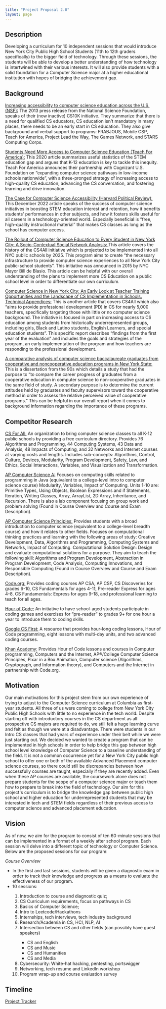 ```yaml
---
title: "Project Proposal 2.0"
layout: page
---
```


<html lang="en">
<title>Project Proposal 2.0</title>
<meta charset="utf-8">
<meta name="viewport" content="width=device-width, initial-scale=1.0">
<meta name="author" content="Blog Author">
<meta name="generator" content="Jekyll v4.2.2">
<link rel="canonical" href="http://localhost:4000/about/">

<link rel="stylesheet" href="/assets/css/frame.css">
<link rel="stylesheet" href="https://stackpath.bootstrapcdn.com/font-awesome/4.7.0/css/font-awesome.min.css" integrity="sha384-wvfXpqpZZVQGK6TAh5PVlGOfQNHSoD2xbE+QkPxCAFlNEevoEH3Sl0sibVcOQVnN" crossorigin="anonymous">

<link rel="alternate" href="/feed.xml" type="application/atom+xml" title="Blog Title">


<article>
  <h2 id="installation">Description</h2>

  <p>Developing a curriculum for 10 independent sessions that would introduce New York City Public High School Students (11th to 12th graders specifically) to the bigger field of technology. Through these sessions, the students will be able to develop a better understanding of how technology is intertwined with their various interests. It will also provide students with a solid foundation for a Computer Science major at a higher educational institution with hopes of bridging the achievement gap.</p>

<h2 id="features">Background</h2>

  <p>
    <a href="https://www.nsf.gov/news/news_summ.jsp?cntn_id=129882">Increasing accessibility to computer science education across the U.S. (NSF):</a> The 2013 press release from the National Science Foundation, speaks of their (now inactive) CS10K initiative. They summarize that there is a need for qualified CS educators, CS education isn't mandatory in many places, there needs to be an early start in CS education. They  also give background and verbal support to programs: FRABJOUS, Mobile CSP, Teach for America, Project Lead the Way, The Games Network, and STARS Computing Corps.
  </p>

  <p>
    <a href="https://www.teachforamerica.org/stories/students-need-more-access-to-computer-science-education">Students Need More Access to Computer Science Education (Teach For America):</a> This 2020 article summarizes useful statistics of the STEM education gap and argues that K-12 education is key to tackle this inequity. Teach For America announces their partnership with Cognizant U.S. Foundation on “expanding computer science pathways in low-income schools nationwide”, with a three-pronged strategy of increasing access to high-quality CS education, advancing the CS conversation, and fostering learning and drive innovation.

  </p>

  <p>
    <a href="https://harvardpolitics.com/computer-science-accessibility/">The Case for Computer Science Accessibility (Harvard Political Review):</a> This December 2022 article speaks of the success of computer science initiatives in boosting STEM education interest and retention, how it benefits students’ performances in other subjects, and how it fosters skills useful for all careers in a technology-oriented world. Especially beneficial is “free, high-quality instructional material” that makes CS classes as long as the school has computer access.
  </p>

  <p>
    <a href="https://journals.sagepub.com/doi/abs/10.1177/016146812012201106">The Rollout of Computer Science Education to Every Student in New York City: A Socio-Contextual Social Network Analysis: </a> This article covers the history of the CS4All initiative which is projected to be implemented into all NYC public schools by 2025. This program aims to create “the necessary infrastructure to provide computer science experiences to all New York City public-school students”. This initiative was announced in 2015 by NYC Mayor Bill de Blasio. This article can be helpful with our overall understanding of the plans to implement more CS Education on a public school level in order to differentiate our own curriculum.
  </p>

  <p>
    <a href="https://eric.ed.gov/?id=ED591502">Computer Science in New York City: An Early Look at Teacher Training Opportunities and the Landscape of CS Implementation in Schools. Technical Appendices:</a> This is another article that covers CS4All which also “aims to provide professional development (PD) in CS for nearly 5,000 teachers, specifically targeting those with little or no computer science background. The initiative is focused in part on increasing access to CS education among students from historically underrepresented groups, including girls, Black and Latino students, English Learners, and special education students”. This specific report describes “findings from the first year of the evaluation” and includes the goals and strategies of the program, an early implementation of the program and how teachers are responding to the professional development.
  </p>

  <p>
    <a href="https://www.proquest.com/pagepdf/303957277?accountid=10226">A comparative analysis of computer science baccalaureate graduates from cooperative and noncooperative education programs in New York State:</a> This is a dissertation from the 90s which details a study that had the purpose to “to compare the career progress of graduates from a cooperative education in computer science to non-cooperative graduates in the same field of study. A secondary purpose is to determine the current attitudes held by graduates and faculty supervisors toward the cooperative method in order to assess the relative perceived value of cooperative programs.” This can be helpful in our overall report when it comes to background information regarding the importance of these programs. 
  </p>

  <h2 id="features">Competitor Research</h2>

  <p>
    <a href="https://www.csforall.org/projects_and_programs/curriculum_directory/">CS For All:</a> An organization to bring computer science classes to all K-12 public schools by providing a free curriculum directory. Provides 76 Algorithms and Programming, 44 Computing Systems, 43 Data and Analysis, 48 Impacts of Computing, and 32 Networks and Internet courses at varying costs and lengths. Includes sub-concepts: Algorithms, Control, Culture, Devices, Modularity, Program Development, Safety, Law, and Ethics, Social Interactions, Variables, and Visualization and Transformation.
  </p>

  <p>
    <a href="https://apcentral.collegeboard.org/courses/ap-computer-science-a">AP Computer Science A:</a> Focuses on computing skills related to programming in Java (equivalent to a college-level intro to computer science course) Modularity, Variables, Impact of Computing. Units 1-10 are: Primitive Types, Using Objects, Boolean Expressions and if Statements, Iteration, Writing Classes, Array, ArrayList, 2D Array, Inheritance, and Recursion. There is also a lab component focusing on group work and problem solving (Found in Course Overview and  Course and Exam Description).
  </p>

  <p>
    <a href="https://apcentral.collegeboard.org/courses/ap-computer-science-principles/course">AP Computer Science Principles:</a> Provides students with a broad introduction to computer science (equivalent to a college-level breadth course) and how it relates to other fields. Focuses on computational thinking practices and learning with the following areas of study: Creative Development, Data, Algorithms and Programming, Computing Systems and Networks, Impact of Computing. Computational Solution Design: Design and evaluate computational solutions for a purpose. They aim to teach the following skill: Algorithms and Program Development, Abstraction in Program Development, Code Analysis, Computing Innovations, and Responsible Computing (Found in Course Overview and Course and Exam Description).
  </p>

  <p>
    <a href="https://studio.code.org/courses?view=teacher">Code.org:</a> Provides coding courses AP CSA, AP CSP, CS Discoveries for grades 6-10, CS Fundamentals for ages 4-11, Pre-reader Express for ages 4-8, CS Fundamentals: Express for ages 9-18, and professional learning to teach for all ages.
  </p>

  <p>
    <a href="https://hourofcode.com/us/learn">Hour of Code:</a> An initiative to have school-aged students participate in coding games and exercises for “pre-reader” to grades 9+ for one hour a year to introduce them to coding skills.
  </p>

  <p>
    <a href="https://csfirst.withgoogle.com/c/cs-first/en/curriculum.html">Google CS First:</a> A resource that provides hour-long coding lessons, Hour of Code programming, eight lessons with multi-day units, and two advanced coding courses.
  </p>

  <p>
    <a href="https://www.khanacademy.org/computing">Khan Academy:</a> Provides Hour of Code lessons and courses in Computer programming, Computers and the Internet, AP®︎/College Computer Science Principles, Pixar in a Box Animation, Computer science (Algorithms, Cryptograph, and Information theory), and Computers and the Internet in partnership with Code.org.
  </p>

<h2 id="based-on">Motivation</h2>

<p>Our main motivations for this project stem from our own experience of trying to adjust to the Computer Science curriculum at Columbia as first-year students. All three of us were coming to college from New York City Public High Schools with little to no experience in the tech world. Despite starting off with introductory courses in the CS department as all prospective CS majors are required to do, we still felt a huge learning curve and felt as though we were at a disadvantage. There were students in our Intro CS classes that had years of experience under their belt while we were just starting out. We decided we wanted to create a program that can be implemented in high schools in order to help bridge this gap between high school level knowledge of Computer Science to a baseline understanding of the field. It is not a common occurrence yet for a New York City public high school to offer one or both of the available Advanced Placement computer science courses, so there could still be discrepancies between how successfully courses are taught, especially if they are recently added. Even when these AP courses are available, the coursework alone does not prepare students for the scope of a computer science major or teach them how to prepare to break into the field of technology. Our aim for this project's curriculum is to bridge the knowledge gap between public high school and higher education for underrepresented students that may be interested in tech and STEM fields regardless of their previous access to computer science and advanced placement education. </p>

<h2 id="installation-jekyll-remote-theme-method">Vision</h2>
<p>As of now, we aim for the program to consist of ten 60-minute sessions that can be implemented in a format of a weekly after school program. Each session will delve into a different topic of technology or Computer Science. Below are the proposed sessions for our program:</p>
<p><em>Course Overview</em></p>
<ul>
  <li>In the first and last sessions, students will be given a diagnostic exam in order to track their knowledge and progress as a means to evaluate the effectiveness of our program.</li>
  <li>10 sessions:</li>
  <ol>
    <li>Introduction to course and diagnostic quiz;</li>
    <li>CS Curriculum requirements, focus on pathways in CS</li>
    <li>Basics of Computer Science;</li>
    <li>Intro to Leetcode/Hackathons</li>
    <li>Internships, tech interviews, tech industry background</li>
    <li>Research/Academia in CS, HCI, NLP, AI</li>
    <li>Intersection between CS and other fields (can possibly have guest speakers)</li>
    <ul>
      <li>CS and English</li>
      <li>CS and Music</li>
      <li>CS and Humanities</li>
      <li>CS and Media</li>
    </ul>
    <li>Cybersecurity: White-hat hacking, pentesting, portswigger</li>
    <li>Networking, tech resume and LinkedIn workshop</li>
    <li>Program wrap-up and course evaluation survey</li>
  </ol>
  
</ul>

<h2 id="license">Timeline</h2>

<p><a href="https://docs.google.com/document/d/1pTSZL15rSLl_Jj5YSeOfzWleQpNxW4bNXGXWxFUGg00/edit">Project Tracker</a></p>

